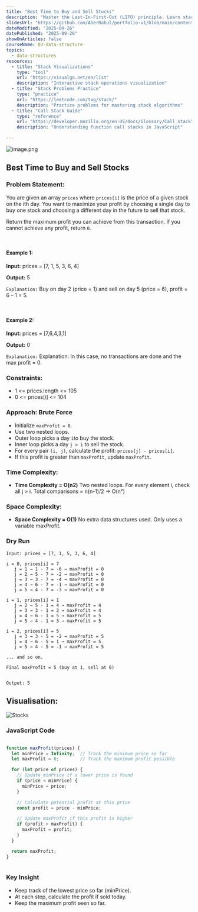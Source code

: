 ```yaml
---
title: "Best Time to Buy and Sell Stocks"
description: "Master the Last-In-First-Out (LIFO) principle. Learn stack operations, expression evaluation, backtracking algorithms, and real-world applications of stack data structures."
slidesUrl: "https://github.com/AherRahul/portfolio-v1/blob/main/content/articles"
dateModified: "2025-09-26"
datePublished: "2025-09-26"
showOnArticles: false
courseName: 03-data-structure
topics:
  - data-structures
resources:
  - title: "Stack Visualizations"
    type: "tool"
    url: "https://visualgo.net/en/list"
    description: "Interactive stack operations visualization"
  - title: "Stack Problems Practice"
    type: "practice"
    url: "https://leetcode.com/tag/stack/"
    description: "Practice problems for mastering stack algorithms"
  - title: "Call Stack Guide"
    type: "reference"
    url: "https://developer.mozilla.org/en-US/docs/Glossary/Call_stack"
    description: "Understanding function call stacks in JavaScript"

---
```


![image.png](https://res.cloudinary.com/duojkrgue/image/upload/v1758777256/Portfolio/dsa/Data_Structure_and_algorithms_xibaur.png)


Best Time to Buy and Sell Stocks 
-------------------------------------

### Problem Statement:
You are given an array `prices` where `prices[i]` is the price of a given stock on the ith day. You want to maximize your profit by choosing a single day to buy one stock and choosing a different day in the future to sell that stock.

Return the maximum profit you can achieve from this transaction. If you cannot achieve any profit, return `0`.

<br />

#### Example 1:

**Input:** prices = \[7, 1, 5, 3, 6, 4\]

**Output:** 5

`Explanation:` Buy on day 2 (price = 1) and sell on day 5 (price = 6), profit = 6 – 1 = 5.

<br />

#### Example 2:

**Input:** prices = \[7,6,4,3,1\]

**Output:** 0

`Explanation:` Explanation: In this case, no transactions are done and the max profit = 0.

### Constraints:

*   1 <= prices.length <= 105
*   0 <= prices\[i\] <= 104

### Approach: Brute Force

*   Initialize `maxProfit = 0`.
*   Use two nested loops.
*   Outer loop picks a day `i`to buy the stock.
*   Inner loop picks a day `j > i` to sell the stock.
*   For every pair `(i, j)`, calculate the profit: `prices[j] - prices[i]`.
*   If this profit is greater than `maxProfit`, update `maxProfit`.

### Time Complexity:

*   **Time Complexity = O(n2)** Two nested loops. For every element i, check all j > i. Total comparisons = n(n-1)/2 → O(n²)
    

### Space Complexity:

*   **Space Complexity = O(1)** No extra data structures used. Only uses a variable maxProfit.
    

### Dry Run

```
Input: prices = [7, 1, 5, 3, 6, 4]

i = 0, prices[i] = 7
   j = 1 → 1 - 7 = -6 → maxProfit = 0
   j = 2 → 5 - 7 = -2 → maxProfit = 0
   j = 3 → 3 - 7 = -4 → maxProfit = 0
   j = 4 → 6 - 7 = -1 → maxProfit = 0
   j = 5 → 4 - 7 = -3 → maxProfit = 0

i = 1, prices[i] = 1
   j = 2 → 5 - 1 = 4 → maxProfit = 4
   j = 3 → 3 - 1 = 2 → maxProfit = 4
   j = 4 → 6 - 1 = 5 → maxProfit = 5
   j = 5 → 4 - 1 = 3 → maxProfit = 5

i = 2, prices[i] = 5
   j = 3 → 3 - 5 = -2 → maxProfit = 5
   j = 4 → 6 - 5 = 1 → maxProfit = 5
   j = 5 → 4 - 5 = -1 → maxProfit = 5

... and so on.

Final maxProfit = 5 (buy at 1, sell at 6)
  

Output: 5
```

## Visualisation:

![Stocks](https://namastedev.com/blog/wp-content/uploads/2025/06/Screenshot-2025-06-27-at-12.58.36 PM.png)

### JavaScript Code

```javascript

function maxProfit(prices) {
  let minPrice = Infinity;  // Track the minimum price so far
  let maxProfit = 0;        // Track the maximum profit possible

  for (let price of prices) {
    // Update minPrice if a lower price is found
    if (price < minPrice) {
      minPrice = price;
    }

    // Calculate potential profit at this price
    const profit = price - minPrice;

    // Update maxProfit if this profit is higher
    if (profit > maxProfit) {
      maxProfit = profit;
    }
  }

  return maxProfit;
}
    
```

### Key Insight

* Keep track of the lowest price so far (minPrice).
* At each step, calculate the profit if sold today.
* Keep the maximum profit seen so far.
